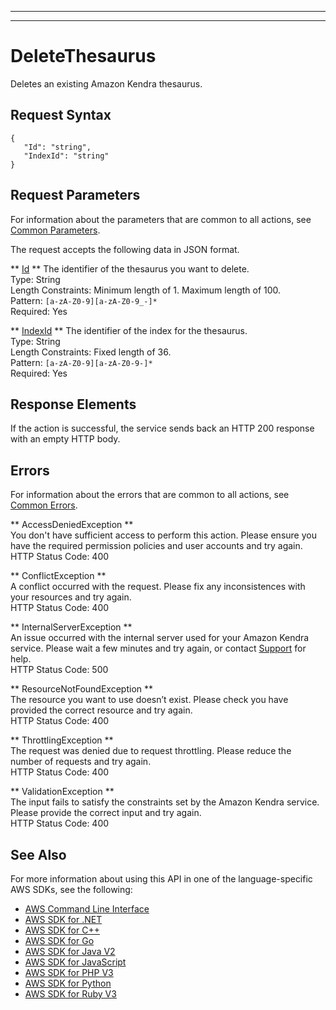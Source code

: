 --------

--------

# DeleteThesaurus<a name="API_DeleteThesaurus"></a>

Deletes an existing Amazon Kendra thesaurus\. 

## Request Syntax<a name="API_DeleteThesaurus_RequestSyntax"></a>

```
{
   "Id": "string",
   "IndexId": "string"
}
```

## Request Parameters<a name="API_DeleteThesaurus_RequestParameters"></a>

For information about the parameters that are common to all actions, see [Common Parameters](CommonParameters.md)\.

The request accepts the following data in JSON format\.

 ** [Id](#API_DeleteThesaurus_RequestSyntax) **   <a name="Kendra-DeleteThesaurus-request-Id"></a>
The identifier of the thesaurus you want to delete\.  
Type: String  
Length Constraints: Minimum length of 1\. Maximum length of 100\.  
Pattern: `[a-zA-Z0-9][a-zA-Z0-9_-]*`   
Required: Yes

 ** [IndexId](#API_DeleteThesaurus_RequestSyntax) **   <a name="Kendra-DeleteThesaurus-request-IndexId"></a>
The identifier of the index for the thesaurus\.  
Type: String  
Length Constraints: Fixed length of 36\.  
Pattern: `[a-zA-Z0-9][a-zA-Z0-9-]*`   
Required: Yes

## Response Elements<a name="API_DeleteThesaurus_ResponseElements"></a>

If the action is successful, the service sends back an HTTP 200 response with an empty HTTP body\.

## Errors<a name="API_DeleteThesaurus_Errors"></a>

For information about the errors that are common to all actions, see [Common Errors](CommonErrors.md)\.

 ** AccessDeniedException **   
You don't have sufficient access to perform this action\. Please ensure you have the required permission policies and user accounts and try again\.  
HTTP Status Code: 400

 ** ConflictException **   
A conflict occurred with the request\. Please fix any inconsistences with your resources and try again\.  
HTTP Status Code: 400

 ** InternalServerException **   
An issue occurred with the internal server used for your Amazon Kendra service\. Please wait a few minutes and try again, or contact [Support](http://aws.amazon.com/contact-us/) for help\.  
HTTP Status Code: 500

 ** ResourceNotFoundException **   
The resource you want to use doesn’t exist\. Please check you have provided the correct resource and try again\.  
HTTP Status Code: 400

 ** ThrottlingException **   
The request was denied due to request throttling\. Please reduce the number of requests and try again\.  
HTTP Status Code: 400

 ** ValidationException **   
The input fails to satisfy the constraints set by the Amazon Kendra service\. Please provide the correct input and try again\.  
HTTP Status Code: 400

## See Also<a name="API_DeleteThesaurus_SeeAlso"></a>

For more information about using this API in one of the language\-specific AWS SDKs, see the following:
+  [AWS Command Line Interface](https://docs.aws.amazon.com/goto/aws-cli/kendra-2019-02-03/DeleteThesaurus) 
+  [AWS SDK for \.NET](https://docs.aws.amazon.com/goto/DotNetSDKV3/kendra-2019-02-03/DeleteThesaurus) 
+  [AWS SDK for C\+\+](https://docs.aws.amazon.com/goto/SdkForCpp/kendra-2019-02-03/DeleteThesaurus) 
+  [AWS SDK for Go](https://docs.aws.amazon.com/goto/SdkForGoV1/kendra-2019-02-03/DeleteThesaurus) 
+  [AWS SDK for Java V2](https://docs.aws.amazon.com/goto/SdkForJavaV2/kendra-2019-02-03/DeleteThesaurus) 
+  [AWS SDK for JavaScript](https://docs.aws.amazon.com/goto/AWSJavaScriptSDK/kendra-2019-02-03/DeleteThesaurus) 
+  [AWS SDK for PHP V3](https://docs.aws.amazon.com/goto/SdkForPHPV3/kendra-2019-02-03/DeleteThesaurus) 
+  [AWS SDK for Python](https://docs.aws.amazon.com/goto/boto3/kendra-2019-02-03/DeleteThesaurus) 
+  [AWS SDK for Ruby V3](https://docs.aws.amazon.com/goto/SdkForRubyV3/kendra-2019-02-03/DeleteThesaurus) 